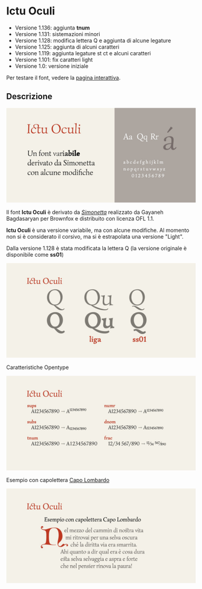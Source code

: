 # Ictu Oculi
- Versione 1.136: aggiunta __tnum__
- Versione 1.131: sistemazioni minori
- Versione 1.128: modifica lettera Q e aggiunta di alcune legature
- Versione 1.125: aggiunta di alcuni caratteri
- Versione 1.119: aggiunta legature st ct e alcuni caratteri
- Versione 1.101: fix caratteri light
- Versione 1.0: versione iniziale

Per testare il font, vedere la [pagina interattiva](https://m-casanova.github.io/IctuOculi/).

## Descrizione
![image](images/IctuOculi1.jpg)

Il font **Ictu Oculi** è derivato da _[Simonetta](https://github.com/google/fonts/tree/main/ofl/simonetta)_ realizzato da Gayaneh Bagdasaryan per Brownfox e distribuito con licenza OFL 1.1.

**Ictu Oculi** è una versione variabile, ma con alcune modifiche. Al momento non si è considerato il corsivo, ma si è estrapolata una versione "Light".

Dalla versione 1.128 è stata modificata la lettera Q (la versione originale è disponibile come __ss01__)

![image](images/IctuOculi4.jpg)

Caratteristiche Opentype

![image](images/IctuOculi2.jpg)

Esempio con capolettera [Capo Lombardo](https://github.com/m-casanova/CapoLombardo)

![image](images/IctuOculi3.jpg)
